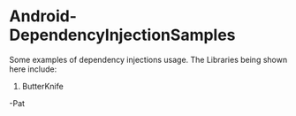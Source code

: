 # Android-DependencyInjectionSamples

Some examples of dependency injections usage. The Libraries being shown here include:

1) ButterKnife



-Pat
